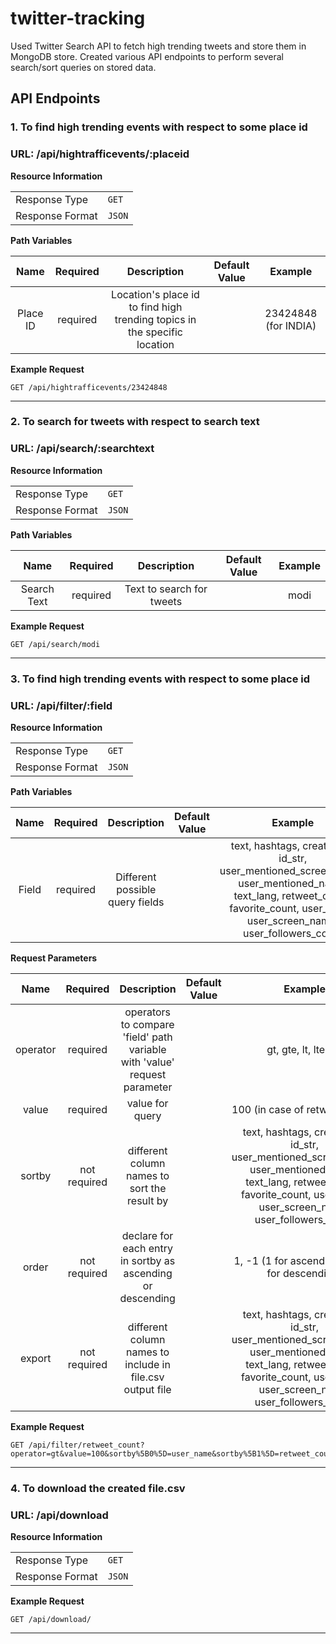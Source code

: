 # twitter-tracking

Used Twitter Search API to fetch high trending tweets and store them in MongoDB store. Created various API endpoints to perform several search/sort queries on stored data.

## API Endpoints

### 1. To find high trending events with respect to some place id

### URL: /api/hightrafficevents/:placeid

**Resource Information**

|||  
|-------------|-------------|
|Response Type| `GET` |
|Response Format|`JSON`|

**Path Variables**

|   Name   | Required |                                Description                                | Default Value |       Example        |
| :------: | :------: | :-----------------------------------------------------------------------: | :-----------: | :------------------: |
| Place ID | required | Location's place id to find high trending topics in the specific location |               | 23424848 (for INDIA) |

**Example Request**

`GET /api/hightrafficevents/23424848`

---

### 2. To search for tweets with respect to search text

### URL: /api/search/:searchtext

**Resource Information**

|||  
|-------------|-------------|
|Response Type| `GET` |
|Response Format|`JSON`|

**Path Variables**

|    Name     | Required |        Description        | Default Value | Example |
| :---------: | :------: | :-----------------------: | :-----------: | :-----: |
| Search Text | required | Text to search for tweets |               |  modi   |

**Example Request**

`GET /api/search/modi`

---

### 3. To find high trending events with respect to some place id

### URL: /api/filter/:field

**Resource Information**

|||  
|-------------|-------------|
|Response Type| `GET` |
|Response Format|`JSON`|

**Path Variables**

| Name  | Required |           Description           | Default Value |                                                                                     Example                                                                                      |
| :---: | :------: | :-----------------------------: | :-----------: | :------------------------------------------------------------------------------------------------------------------------------------------------------------------------------: |
| Field | required | Different possible query fields |               | text, hashtags, created_at, id_str, user_mentioned_screen_name, user_mentioned_name, text_lang, retweet_count, favorite_count, user_name, user_screen_name, user_followers_count |

**Request Parameters**

|   Name   |   Required   |                                Description                                | Default Value |                                                                                     Example                                                                                      |
| :------: | :----------: | :-----------------------------------------------------------------------: | :-----------: | :------------------------------------------------------------------------------------------------------------------------------------------------------------------------------: |
| operator |   required   | operators to compare 'field' path variable with 'value' request parameter |               |                                                                               gt, gte, lt, lte, eq                                                                               |
|  value   |   required   |                              value for query                              |               |                                                                          100 (in case of retweet_count)                                                                          |
|  sortby  | not required |               different column names to sort the result by                |               | text, hashtags, created_at, id_str, user_mentioned_screen_name, user_mentioned_name, text_lang, retweet_count, favorite_count, user_name, user_screen_name, user_followers_count |
|  order   | not required |        declare for each entry in sortby as ascending or descending        |               |                                                                  1, -1 (1 for ascending and -1 for descending)                                                                   |
|  export  | not required |         different column names to include in file.csv output file         |               | text, hashtags, created_at, id_str, user_mentioned_screen_name, user_mentioned_name, text_lang, retweet_count, favorite_count, user_name, user_screen_name, user_followers_count |

**Example Request**

```
GET /api/filter/retweet_count?operator=gt&value=100&sortby%5B0%5D=user_name&sortby%5B1%5D=retweet_count&sortby%5B2%5D=text&order%5B0%5D=-1&order%5B1%5D=-1&order%5B2%5D=-1&export%5B0%5D=text&export%5B1%5D=hashtags&export%5B2%5D=created_at
```

---

### 4. To download the created file.csv

### URL: /api/download

**Resource Information**

|||  
|-------------|-------------|
|Response Type| `GET` |
|Response Format|`JSON`|

**Example Request**

`GET /api/download/`

---
